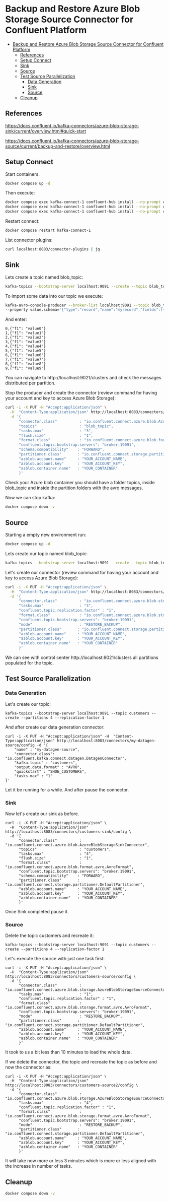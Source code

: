 #  Backup and Restore Azure Blob Storage Source Connector for Confluent Platform 

- [Backup and Restore Azure Blob Storage Source Connector for Confluent Platform](#backup-and-restore-azure-blob-storage-source-connector-for-confluent-platform)
  - [References](#references)
  - [Setup Connect](#setup-connect)
  - [Sink](#sink)
  - [Source](#source)
  - [Test Source Parallelization](#test-source-parallelization)
    - [Data Generation](#data-generation)
    - [Sink](#sink-1)
    - [Source](#source-1)
  - [Cleanup](#cleanup)

## References

https://docs.confluent.io/kafka-connectors/azure-blob-storage-sink/current/overview.html#quick-start

https://docs.confluent.io/kafka-connectors/azure-blob-storage-source/current/backup-and-restore/overview.html


## Setup Connect

Start containers.

```bash
docker compose up -d
```

Then execute:

```bash
docker compose exec kafka-connect-1 confluent-hub install --no-prompt confluentinc/kafka-connect-azure-blob-storage:latest
docker compose exec kafka-connect-1 confluent-hub install --no-prompt confluentinc/kafka-connect-azure-blob-storage-source:latest
docker compose exec kafka-connect-1 confluent-hub install --no-prompt confluentinc/kafka-connect-datagen:latest
``` 

Restart connect:

```bash
docker compose restart kafka-connect-1
```

List connector plugins:

```bash
curl localhost:8083/connector-plugins | jq
```

## Sink

Lets create a topic named blob_topic:

```bash
kafka-topics --bootstrap-server localhost:9091 --create --topic blob_topic --partitions 3 --replication-factor 1
```

To import some data into our topic we execute:

```bash
kafka-avro-console-producer --broker-list localhost:9091 --topic blob_topic \
--property value.schema='{"type":"record","name":"myrecord","fields":[{"name":"f1","type":"string"}]}' --property parse.key=true --property key.separator=, --property key.serializer=org.apache.kafka.common.serialization.StringSerializer
```

And enter:

```
0,{"f1": "value0"}
1,{"f1": "value1"}
2,{"f1": "value2"}
3,{"f1": "value3"}
4,{"f1": "value4"}
5,{"f1": "value5"}
6,{"f1": "value6"}
7,{"f1": "value7"}
8,{"f1": "value8"}
9,{"f1": "value9"}
```

You can navigate to http://localhost:9021/clusters and check the messages distributed per partition.

Stop the producer and create the connector (review command for having your account and key to access Azure Blob Storage):

```bash
curl -i -X PUT -H "Accept:application/json" \
  -H  "Content-Type:application/json" http://localhost:8083/connectors/blob-sink/config \
  -d '{
      "connector.class"          : "io.confluent.connect.azure.blob.AzureBlobStorageSinkConnector",
      "topics"                   : "blob_topic",
      "tasks.max"                : "3",
      "flush.size"               : "1",
      "format.class"             : "io.confluent.connect.azure.blob.format.avro.AvroFormat",
      "confluent.topic.bootstrap.servers": "broker:19091",
      "schema.compatibility"    : "FORWARD",
      "partitioner.class"       : "io.confluent.connect.storage.partitioner.DefaultPartitioner",
      "azblob.account.name"     : "YOUR_ACCOUNT_NAME",
      "azblob.account.key"      : "YOUR_ACCOUNT_KEY",
      "azblob.container.name"   : "YOUR_CONTAINER"
      }'
```

Check your Azure blob container you should have a folder topics, inside blob_topic and inside the partition folders with the avro messages.

Now we can stop kafka:

```bash
docker compose down -v
```

## Source

Starting a empty new environment run:

```bash
docker compose up -d
```

Lets create our topic named blob_topic:

```bash
kafka-topics --bootstrap-server localhost:9091 --create --topic blob_topic --partitions 3 --replication-factor 1
```

Let's create our connector (review command for having your account and key to access Azure Blob Storage):

```bash
curl -i -X PUT -H "Accept:application/json" \
  -H  "Content-Type:application/json" http://localhost:8083/connectors/blob-storage-source/config \
  -d '{
      "connector.class"          : "io.confluent.connect.azure.blob.storage.AzureBlobStorageSourceConnector",
      "tasks.max"                : "3",
      "confluent.topic.replication.factor" : "1",
      "format.class"             : "io.confluent.connect.azure.blob.storage.format.avro.AvroFormat",
      "confluent.topic.bootstrap.servers": "broker:19091",
      "mode"                     : "RESTORE_BACKUP",
      "partitioner.class"       : "io.confluent.connect.storage.partitioner.DefaultPartitioner",
      "azblob.account.name"     : "YOUR_ACCOUNT_NAME",
      "azblob.account.key"      : "YOUR_ACCOUNT_KEY",
      "azblob.container.name"   : "YOUR_CONTAINER"
      }'
```

We can see with control center http://localhost:9021/clusters all partitions populated for the topic.

## Test Source Parallelization

### Data Generation

Let's create our topic:

```shell
kafka-topics --bootstrap-server localhost:9091 --topic customers --create --partitions 4 --replication-factor 1
```

And after create our data generation connector:

```shell
curl -i -X PUT -H "Accept:application/json" -H  "Content-Type:application/json" http://localhost:8083/connectors/my-datagen-source/config -d '{
    "name" : "my-datagen-source",
    "connector.class": "io.confluent.kafka.connect.datagen.DatagenConnector",
    "kafka.topic" : "customers",
    "output.data.format" : "AVRO",
    "quickstart" : "SHOE_CUSTOMERS",
    "tasks.max" : "1"
}'
```

Let it be running for a while. And after pause the connector.

### Sink

Now let's create our sink as before.

```shell
curl -i -X PUT -H "Accept:application/json" \
  -H  "Content-Type:application/json" http://localhost:8083/connectors/customers-sink/config \
  -d '{
      "connector.class"          : "io.confluent.connect.azure.blob.AzureBlobStorageSinkConnector",
      "topics"                   : "customers",
      "tasks.max"                : "4",
      "flush.size"               : "1",
      "format.class"             : "io.confluent.connect.azure.blob.format.avro.AvroFormat",
      "confluent.topic.bootstrap.servers": "broker:19091",
      "schema.compatibility"    : "FORWARD",
      "partitioner.class"       : "io.confluent.connect.storage.partitioner.DefaultPartitioner",
      "azblob.account.name"     : "YOUR_ACCOUNT_NAME",
      "azblob.account.key"      : "YOUR_ACCOUNT_KEY",
      "azblob.container.name"   : "YOUR_CONTAINER"
      }'
```

Once Sink completed pause it.

### Source

Delete the topic customers and recreate it:

```shell
kafka-topics --bootstrap-server localhost:9091 --topic customers --create --partitions 4 --replication-factor 1
```

Let's execute the source with just one task first:

```shell
curl -i -X PUT -H "Accept:application/json" \
  -H  "Content-Type:application/json" http://localhost:8083/connectors/customers-source/config \
  -d '{
      "connector.class"          : "io.confluent.connect.azure.blob.storage.AzureBlobStorageSourceConnector",
      "tasks.max"                : "1",
      "confluent.topic.replication.factor" : "1",
      "format.class"             : "io.confluent.connect.azure.blob.storage.format.avro.AvroFormat",
      "confluent.topic.bootstrap.servers": "broker:19091",
      "mode"                     : "RESTORE_BACKUP",
      "partitioner.class"       : "io.confluent.connect.storage.partitioner.DefaultPartitioner",
      "azblob.account.name"     : "YOUR_ACCOUNT_NAME",
      "azblob.account.key"      : "YOUR_ACCOUNT_KEY",
      "azblob.container.name"   : "YOUR_CONTAINER"
      }'
```

It took to us a bit less than 10 minutes to load the whole data.

If we delete the connector, the topic and recreate the topic as before and now the connector as:

```shell
curl -i -X PUT -H "Accept:application/json" \
  -H  "Content-Type:application/json" http://localhost:8083/connectors/customers-source2/config \
  -d '{
      "connector.class"          : "io.confluent.connect.azure.blob.storage.AzureBlobStorageSourceConnector",
      "tasks.max"                : "4",
      "confluent.topic.replication.factor" : "1",
      "format.class"             : "io.confluent.connect.azure.blob.storage.format.avro.AvroFormat",
      "confluent.topic.bootstrap.servers": "broker:19091",
      "mode"                     : "RESTORE_BACKUP",
      "partitioner.class"       : "io.confluent.connect.storage.partitioner.DefaultPartitioner",
      "azblob.account.name"     : "YOUR_ACCOUNT_NAME",
      "azblob.account.key"      : "YOUR_ACCOUNT_KEY",
      "azblob.container.name"   : "YOUR_CONTAINER"
      }'
```

It will take now more or less 3 minutes which is more or less aligned with the increase in number of tasks.

## Cleanup

```bash
docker compose down -v
```